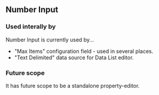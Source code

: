 ﻿## Number Input

### Used interally by

Number Input is currently used by...

- "Max Items" configuration field - used in several places.
- "Text Delimited" data source for Data List editor.


### Future scope

It has future scope to be a standalone property-editor.
